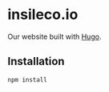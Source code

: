 # insileco.io

Our website built with [Hugo](https://gohugo.io/).

## Installation 

```sh
npm install
```

